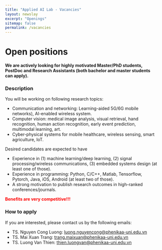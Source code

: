 ```yaml
---
title: "Applied AI Lab - Vacancies"
layout: newslay
excerpt: "Openings"
sitemap: false
permalink: /vacancies
---
```


# Open positions

**We are actively looking for highly motivated Master/PhD students, PostDoc and Research Assistants (both bachelor and master students can apply).**

### Description

You will be working on following research topics:
-	Communication and networking: Learning-aided 5G/6G mobile networks), AI-enabled wireless system.
-	Computer vision: medical image analysis, visual retrieval, hand recognition, human action recognition, early event prediction, multimodal learning, art.
-	Cyber-physical systems for mobile healthcare, wireless sensing, smart agriculture, IoT.

Desired candidates are expected to have
-	Experience in (1) machine learning/deep learning, (2) signal processing/wireless communications, (3) embedded systems design (at least one of those).
-	Experience in programming: Python, C/C++, Matlab, Tensorflow, Pytorch, Java, iOS, Android (at least two of those).
-	A strong motivation to publish research outcomes in high-ranked conferences/journals.

<span style="color:red;font-weight:bold"> Benefits are very competitive!!! </span>

### How to apply
If you are interested, please contact us by the following emails:

- TS. Nguyen Cong Luong: [luong.nguyencong@phenikaa-uni.edu.vn](mailto:luong.nguyencong@phenikaa-uni.edu.vn)
- TS. Mai Xuan Trang: [trang.maixuan@phenikaa-uni.edu.vn](mailto:trang.maixuan@phenikaa-uni.edu.vn)
- TS. Luong Van Thien: [thien.luongvan@phenikaa-uni.edu.vn](mailto:thien.luongvan@phenikaa-uni.edu.vn)

